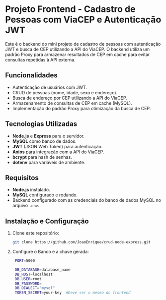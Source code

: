 # Projeto Frontend - Cadastro de Pessoas com ViaCEP e Autenticação JWT

Este é o backend do mini projeto de cadastro de pessoas com autenticação JWT e busca de CEP utilizando a API do ViaCEP. O backend utiliza um padrão Proxy para armazenar resultados de CEP em cache para evitar consultas repetidas à API externa.

## Funcionalidades
 
- Autenticação de usuários com JWT.
- CRUD de pessoas (nome, idade, sexo e endereço).
- Busca de endereço por CEP utilizando a API do ViaCEP.
- Armazenamento de consultas de CEP em cache (MySQL).
- Implementação do padrão Proxy para otimização da busca de CEP.

## Tecnologias Utilizadas

- **Node.js** e **Express** para o servidor.
- **MySQL** como banco de dados.
- **JWT** (JSON Web Token) para autenticação.
- **Axios** para integração com a API do ViaCEP.
- **bcrypt** para hash de senhas.
- **dotenv** para variáveis de ambiente.

## Requisitos

- **Node.js** instalado.
- **MySQL** configurado e rodando.
- Backend configurado com as credenciais do banco de dados MySQL no arquivo `.env`.

## Instalação e Configuração

1. Clone este repositório:
   ```bash
   git clone https://github.com/JoaoEnrique/crud-node-express.git
2. Configure o Banco e a chave gerada:
   ```bash
    PORT=5000

    DB_DATABASE=database_name
    DB_HOST=localhost
    DB_USER=root
    DB_PASSWORD=
    DB_DIALECT="mysql"
    TOKEN_SECRET=your-key  #Deve ser o mesmo do frontend
